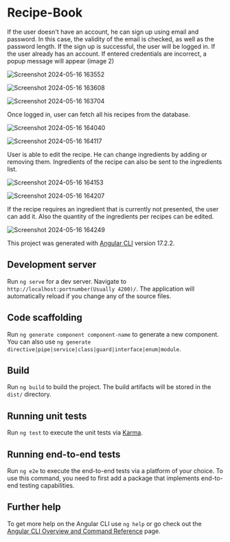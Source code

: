 # Recipe-Book

If the user doesn't have an account, he can sign up using email and password. In this case, the validity of the email is checked, as well as the password length. If the sign up is successful, the user will be logged in. If the user already has an account. If entered credentials are incorrect, a popup message will appear (image 2)


![Screenshot 2024-05-16 163552](https://github.com/LukaKljecanin/Recipe-Book/assets/134237820/5c3fc6fa-7479-4f6b-8b29-948e64cb18e4)


![Screenshot 2024-05-16 163608](https://github.com/LukaKljecanin/Recipe-Book/assets/134237820/3996211d-8e28-4e9e-ad0f-23dec25f75d0)


![Screenshot 2024-05-16 163704](https://github.com/LukaKljecanin/Recipe-Book/assets/134237820/08e366db-9be5-4ed1-ab55-ba77829285d6)

Once logged in, user can fetch all his recipes from the database.

![Screenshot 2024-05-16 164040](https://github.com/LukaKljecanin/Recipe-Book/assets/134237820/a599a7f2-c1b4-4583-a4d5-de9b98a7b469)

![Screenshot 2024-05-16 164117](https://github.com/LukaKljecanin/Recipe-Book/assets/134237820/15e8fb62-a248-4a1a-af05-7f7d9b1af006)

User is able to edit the recipe. He can change ingredients by adding or removing them. Ingredients of the recipe can also be sent to the ingredients list.

![Screenshot 2024-05-16 164153](https://github.com/LukaKljecanin/Recipe-Book/assets/134237820/26d33cbe-fe07-42e1-b7ff-8b71af91e7e1)

![Screenshot 2024-05-16 164207](https://github.com/LukaKljecanin/Recipe-Book/assets/134237820/a75bae20-e0e0-4d38-ae06-178a2578fe5f)

If the recipe requires an ingredient that is currently not presented, the user can add it. Also the quantity of the ingredients per recipes can be edited.

![Screenshot 2024-05-16 164249](https://github.com/LukaKljecanin/Recipe-Book/assets/134237820/b59c1feb-5e93-48ab-ab25-a509490c9cbf)






This project was generated with [Angular CLI](https://github.com/angular/angular-cli) version 17.2.2.

## Development server

Run `ng serve` for a dev server. Navigate to `http://localhost:portnumber(Usually 4200)/`. The application will automatically reload if you change any of the source files.

## Code scaffolding

Run `ng generate component component-name` to generate a new component. You can also use `ng generate directive|pipe|service|class|guard|interface|enum|module`.

## Build

Run `ng build` to build the project. The build artifacts will be stored in the `dist/` directory.

## Running unit tests

Run `ng test` to execute the unit tests via [Karma](https://karma-runner.github.io).

## Running end-to-end tests

Run `ng e2e` to execute the end-to-end tests via a platform of your choice. To use this command, you need to first add a package that implements end-to-end testing capabilities.

## Further help

To get more help on the Angular CLI use `ng help` or go check out the [Angular CLI Overview and Command Reference](https://angular.io/cli) page.
